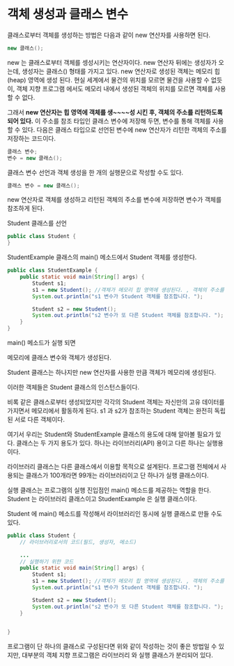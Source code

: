 # 객체 생성과 클래스 변수

클래스로부터 객체를 생성하는 방법은 다음과 같이 new 연산자를 사용하면 된다.

```java
new 클래스();
```

new 는 클래스로부터 객체를 셍성시키는 연산자이다. new 연산자 뒤에는 생성자가 오는데,
생성자는 클래스() 형태를 가지고 있다. new 연산자로 생성된 객체는 메모리 힙(heap) 영역에
생성 된다. 현실 세계에서 물건의 위치를 모르면 물건을 사용할 수 없듯이, 객체 지향 프로그램
에서도 메모리 내에서 생성된 객체의 위치를 모르면 객체를 사용할 수 없다.

그래서 __new 연산자는 힙 영역에 객체를 생~~~~성 시킨 후, 객체의 주소를 리턴하도록 되어 있다.__
이 주소를 참조 타입인 클래스 변수에 저장해 두면, 변수를 통해 객체를 사용할 수 있다.
다음은 클래스 타입으로 선언된 변수에 new 연산자가 리턴한 객체의 주소를 저장하는 코드이다.


```java
클래스 변수;
변수 = new 클래스();
```

클래스 변수 선언과 객체 생성을 한 개의 실행문으로 작성할 수도 있다.

```java
클래스 변수 = new 클래스();
```

new 연산자로 객체를 생성하고 리턴된 객체의 주소를 변수에 저장하면 
변수가 객체를 참조하게 된다.

Student 클래스를 선언
```java
public class Student {
}

```

StudentExample 클래스의 main() 메소드에서 Student 객체를 생성한다.

```java
public class StudentExample {
    public static void main(String[] args) {
        Student s1;
        s1 = new Student(); //객체가 메모리 힙 영역에 생성된다. , 객체의 주소를 리턴한다.
        System.out.println("s1 변수가 Student 객체를 참조합니다. ");

        Student s2 = new Student();
        System.out.println("s2 변수가 또 다른 Student 객체를 참조합니다. ");
    }
}

```

main() 메소드가 실행 되면

메모리에 클래스 변수와 객체가 생성된다.

Student 클래스는 하나지만 new 연산자를 사용한 만큼 객체가 메모리에 생성된다.

이러한 객체들은 Student 클래스의 인스턴스들이다. 

비록 같은 클래스로부터 생성되었지만 각각의 Student 객체는 자신만의 고유 데이터를 가지면서
메모리에서 활동하게 된다. s1 과 s2가 참조하는 Student 객체는 완전히 독립된 서로
다른 객체이다.

여기서 우리는 Student와 StudentExample 클래스의 용도에 대해 알아볼 필요가 있다.
클래스는 두 가지 용도가 있다. 하나는 라이브러리(API) 용이고 다른 하나는 실행용이다.

라이브러리 클래스는 다른 클래스에서 이용할 목적으로 설계된다. 프로그램 전체에서 사용되는 클래스가 
100개라면 99개는 라이브러리이고 단 하나가 실행 클래스이다. 

실행 클래스는 프로그램의 실행 진입점인 main() 메소드를 제공하는 역할을 한다.
Student 는 라이브러리 클래스이고 StudentExample 은 실행 클래스이다.

Student 에 main() 메소드를 작성해서 라이브러리인 동시에 실행 클래스로 만들 수도 있다.


```java
public class Student {
    // 라이브러리로서의 코드(필드, 생성자, 메소드)
    
    ...
    // 실행하기 위한 코드
    public static void main(String[] args) {
        Student s1;
        s1 = new Student(); //객체가 메모리 힙 영역에 생성된다. , 객체의 주소를 리턴한다.
        System.out.println("s1 변수가 Student 객체를 참조합니다. ");

        Student s2 = new Student();
        System.out.println("s2 변수가 또 다른 Student 객체를 참조합니다. ");
    }
    

}

```

프로그램이 단 하나의 클래스로 구성된다면 위와 같이 작성하는 것이 좋은 방법일 수 있지만,
대부분의 객체 지향 프로그램은 라이브러리 와 실행 클래스가 분리되어 있다.


